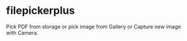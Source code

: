 # filepickerplus
Pick PDF from storage or pick image from Gallery or Capture new image with Camera.
